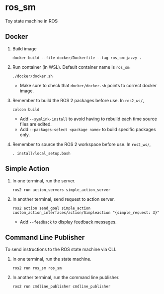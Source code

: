 # ros_sm
 Toy state machine in ROS

## Docker

1. Build image

    ```
    docker build --file docker/Dockerfile --tag ros_sm:jazzy .
    ```

1. Run container (in WSL). Default container name is `ros_sm`

    ```
    ./docker/docker.sh
    ```

    - Make sure to check that `docker/docker.sh` points to correct docker image. 

1. Remember to build the ROS 2 packages before use. In `ros2_ws/`,

    ```
    colcon build
    ```

    - Add `--symlink-install` to avoid having to rebuild each time source files are edited. 
    - Add `--packages-select <package name>` to build specific packages only. 

1. Remember to source the ROS 2 workspace before use. In `ros2_ws/`, 
    
    ```
    . install/local_setup.bash
    ```

## Simple Action

1. In one terminal, run the server.

    ```
    ros2 run action_servers simple_action_server
    ```

1. In another terminal, send request to action server.

    ```
    ros2 action send_goal simple_action custom_action_interfaces/action/Simpleaction "{simple_request: 3}"
    ```

    - Add `--feedback` to display feedback messages.

## Command Line Publisher

To send instructions to the ROS state machine via CLI. 

1. In one terminal, run the state machine.

    ```
    ros2 run ros_sm ros_sm
    ```

1. In another terminal, run the command line publisher.

    ```
    ros2 run cmdline_publisher cmdline_publisher
    ```
